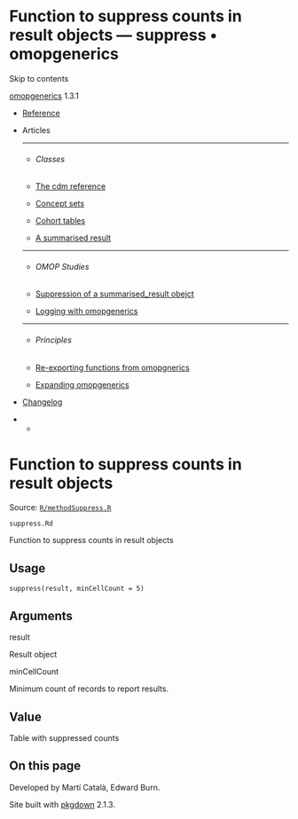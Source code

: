 # Function to suppress counts in result objects — suppress • omopgenerics

Skip to contents

[omopgenerics](../index.html) 1.3.1

  * [Reference](../reference/index.html)
  * Articles
    * * * *

    * ###### Classes

    * [The cdm reference](../articles/cdm_reference.html)
    * [Concept sets](../articles/codelists.html)
    * [Cohort tables](../articles/cohorts.html)
    * [A summarised result](../articles/summarised_result.html)
    * * * *

    * ###### OMOP Studies

    * [Suppression of a summarised_result obejct](../articles/suppression.html)
    * [Logging with omopgenerics](../articles/logging.html)
    * * * *

    * ###### Principles

    * [Re-exporting functions from omopgnerics](../articles/reexport.html)
    * [Expanding omopgenerics](../articles/expanding_omopgenerics.html)
  * [Changelog](../news/index.html)


  *   * [](https://github.com/darwin-eu/omopgenerics/)



# Function to suppress counts in result objects

Source: [`R/methodSuppress.R`](https://github.com/darwin-eu/omopgenerics/blob/v1.3.1/R/methodSuppress.R)

`suppress.Rd`

Function to suppress counts in result objects

## Usage
    
    
    suppress(result, minCellCount = 5)

## Arguments

result
    

Result object

minCellCount
    

Minimum count of records to report results.

## Value

Table with suppressed counts

## On this page

Developed by Martí Català, Edward Burn.

Site built with [pkgdown](https://pkgdown.r-lib.org/) 2.1.3.
